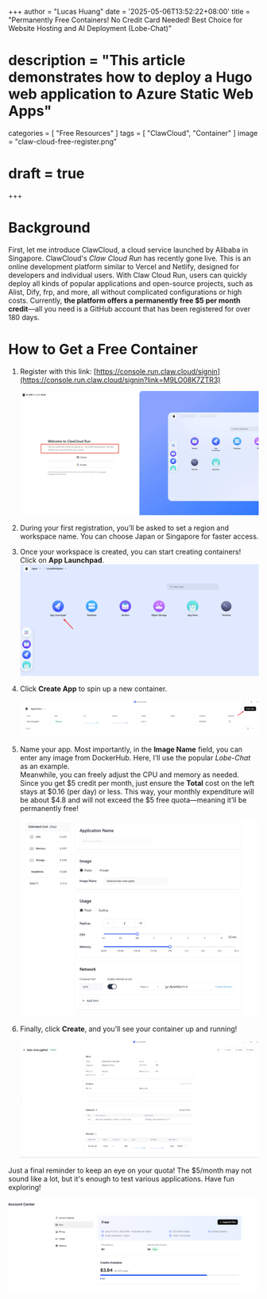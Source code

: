 +++
author = "Lucas Huang"
date = '2025-05-06T13:52:22+08:00'
title = "Permanently Free Containers! No Credit Card Needed! Best Choice for Website Hosting and AI Deployment (Lobe-Chat)"
# description = "This article demonstrates how to deploy a Hugo web application to Azure Static Web Apps"
categories = [
    "Free Resources"
]
tags = [
    "ClawCloud",
    "Container"
]
image = "claw-cloud-free-register.png"
# draft = true
+++

# Background

First, let me introduce ClawCloud, a cloud service launched by Alibaba in Singapore. ClawCloud's *Claw Cloud Run* has recently gone live. This is an online development platform similar to Vercel and Netlify, designed for developers and individual users. With Claw Cloud Run, users can quickly deploy all kinds of popular applications and open-source projects, such as Alist, Dify, frp, and more, all without complicated configurations or high costs. Currently, **the platform offers a permanently free $5 per month credit**—all you need is a GitHub account that has been registered for over 180 days.

# How to Get a Free Container

1. Register with this link: [https://console.run.claw.cloud/signin](https://console.run.claw.cloud/signin?link=M9LO08K7ZTR3)

   ![Free registration on ClawCloud](claw-cloud-free-register.png)

2. During your first registration, you’ll be asked to set a region and workspace name. You can choose Japan or Singapore for faster access. 

3. Once your workspace is created, you can start creating containers! Click on **App Launchpad**.
   ![Japan workspace and App Launchpad](Claw-Cloud-Japan-Workspace-and-App-Launchpad.png)

4. Click **Create App** to spin up a new container.

   ![Create a New Container](Create-a-New-Container.png)

5. Name your app. Most importantly, in the **Image Name** field, you can enter any image from DockerHub. Here, I’ll use the popular *Lobe-Chat* as an example.  
   Meanwhile, you can freely adjust the CPU and memory as needed. Since you get $5 credit per month, just ensure the **Total** cost on the left stays at $0.16 (per day) or less. This way, your monthly expenditure will be about $4.8 and will not exceed the $5 free quota—meaning it’ll be permanently free!

   ![Free container deployment settings](Deploy-a-Free-Container.png)

6. Finally, click **Create**, and you’ll see your container up and running!

   ![Container Running Interface](Conatiner-Running-Blade.png)

Just a final reminder to keep an eye on your quota! The $5/month may not sound like a lot, but it's enough to test various applications. Have fun exploring!

![Free quota in account center](free-account-center.png)